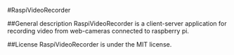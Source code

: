 #RaspiVideoRecorder

##General description
RaspiVideoRecorder is a client-server application for recording video from web-cameras connected to raspberry pi.

##License
RaspiVideoRecorder is under the MIT license.
